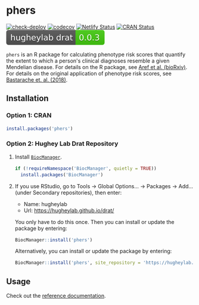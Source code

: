 # phers

[![check-deploy](https://github.com/hugheylab/phers/workflows/check-deploy/badge.svg)](https://github.com/hugheylab/phers/actions)
[![codecov](https://codecov.io/gh/hugheylab/phers/branch/main/graph/badge.svg)](https://codecov.io/gh/hugheylab/phers)
[![Netlify Status](https://api.netlify.com/api/v1/badges/353450f6-2feb-49ac-8aa1-35ebbf40e378/deploy-status)](https://app.netlify.com/sites/strong-centaur-770dd1/deploys)
[![CRAN Status](https://www.r-pkg.org/badges/version/phers)](https://cran.r-project.org/package=phers)
[![drat version](https://raw.githubusercontent.com/hugheylab/drat/gh-pages/badges/phers_drat_badge.svg)](https://github.com/hugheylab/drat/tree/gh-pages/src/contrib)

`phers` is an R package for calculating phenotype risk scores that quantify the extent to which a person's clinical diagnoses resemble a given Mendelian disease. For details on the R package, see [Aref et al. (bioRxiv)](https://doi.org/10.1101/2022.06.07.495133). For details on the original application of phenotype risk scores, see [Bastarache et. al. (2018)](https://pubmed.ncbi.nlm.nih.gov/29590070/).

## Installation

### Option 1: CRAN

```r
install.packages('phers')
```

### Option 2: Hughey Lab Drat Repository

1. Install [`BiocManager`](https://cran.r-project.org/package=BiocManager).

    ```r
    if (!requireNamespace('BiocManager', quietly = TRUE))
      install.packages('BiocManager')
    ```

1. If you use RStudio, go to Tools → Global Options... → Packages → Add... (under Secondary repositories), then enter:

    - Name: hugheylab
    - Url: https://hugheylab.github.io/drat/

    You only have to do this once. Then you can install or update the package by entering:

    ```r
    BiocManager::install('phers')
    ```

    Alternatively, you can install or update the package by entering:

    ```r
    BiocManager::install('phers', site_repository = 'https://hugheylab.github.io/drat/')
    ```

## Usage

Check out the [reference documentation](https://phers.hugheylab.org/reference/index.html).
